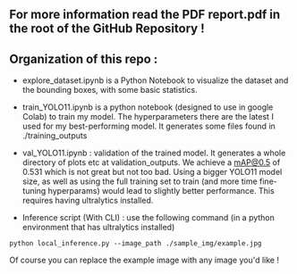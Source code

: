 ## For more information read the PDF report.pdf in the root of the GitHub Repository !

## Organization of this repo :

- explore_dataset.ipynb is a Python Notebook to visualize the dataset and the bounding boxes, with some basic statistics.

- train_YOLO11.ipynb is a python notebook (designed to use in google Colab) to train my model. The hyperparameters there are the latest I used for my best-performing model. It generates some files found in ./training_outputs

- val_YOLO11.ipynb : validation of the trained model. It generates a whole directory of plots etc at validation_outputs. We achieve a mAP@0.5 of 0.531 which is not great but not too bad. Using a bigger YOLO11 model size, as well as using the full training set to train (and more time fine-tuning hyperparams) would lead to slightly better performance. This requires having ultralytics installed.

- Inference script (With CLI) : use the following command (in a python environment that has ultralytics installed)



```
python local_inference.py --image_path ./sample_img/example.jpg
```

Of course you can replace the example image with any image you'd like !